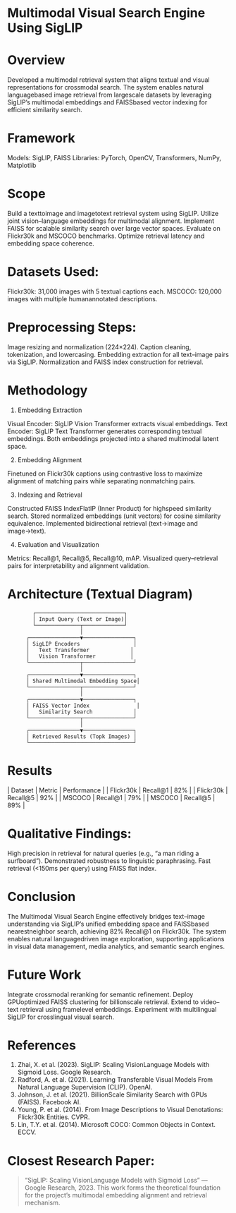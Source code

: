 # Multimodal Visual Search Engine Using SigLIP

# Overview
Developed a multimodal retrieval system that aligns textual and visual representations for crossmodal search. The system enables natural languagebased image retrieval from largescale datasets by leveraging SigLIP’s multimodal embeddings and FAISSbased vector indexing for efficient similarity search.

# Framework
Models: SigLIP, FAISS
Libraries: PyTorch, OpenCV, Transformers, NumPy, Matplotlib

# Scope
 Build a texttoimage and imagetotext retrieval system using SigLIP.
 Utilize joint vision–language embeddings for multimodal alignment.
 Implement FAISS for scalable similarity search over large vector spaces.
 Evaluate on Flickr30k and MSCOCO benchmarks.
 Optimize retrieval latency and embedding space coherence.

# Datasets Used:
 Flickr30k: 31,000 images with 5 textual captions each.
 MSCOCO: 120,000 images with multiple humanannotated descriptions.

# Preprocessing Steps:
 Image resizing and normalization (224×224).
 Caption cleaning, tokenization, and lowercasing.
 Embedding extraction for all text–image pairs via SigLIP.
 Normalization and FAISS index construction for retrieval.

 # Methodology

 1. Embedding Extraction

 Visual Encoder: SigLIP Vision Transformer extracts visual embeddings.
 Text Encoder: SigLIP Text Transformer generates corresponding textual embeddings.
 Both embeddings projected into a shared multimodal latent space.

 2. Embedding Alignment

 Finetuned on Flickr30k captions using contrastive loss to maximize alignment of matching pairs while separating nonmatching pairs.

 3. Indexing and Retrieval

 Constructed FAISS IndexFlatIP (Inner Product) for highspeed similarity search.
 Stored normalized embeddings (unit vectors) for cosine similarity equivalence.
 Implemented bidirectional retrieval (text→image and image→text).

 4. Evaluation and Visualization

 Metrics: Recall@1, Recall@5, Recall@10, mAP.
 Visualized query–retrieval pairs for interpretability and alignment validation.

# Architecture (Textual Diagram)

            ┌────────────────────────────┐
            │ Input Query (Text or Image)│
            └──────────────┬─────────────┘
                           │
          ┌────────────────▼────────────────┐
          │ SigLIP Encoders                 │
          │   Text Transformer             │
          │   Vision Transformer           │
          └────────────────┬────────────────┘
                           │
          ┌────────────────▼────────────────┐
          │ Shared Multimodal Embedding Space│
          └────────────────┬────────────────┘
                           │
          ┌────────────────▼────────────────┐
          │ FAISS Vector Index               │
          │   Similarity Search             │
          └────────────────┬────────────────┘
                           │
          ┌────────────────▼────────────────┐
          │ Retrieved Results (Topk Images) │
          └─────────────────────────────────┘

#  Results
| Dataset   | Metric   | Performance |
| Flickr30k | Recall@1 | 82%         |
| Flickr30k | Recall@5 | 92%         |
| MSCOCO    | Recall@1 | 79%         |
| MSCOCO    | Recall@5 | 89%         |

# Qualitative Findings:
 High precision in retrieval for natural queries (e.g., “a man riding a surfboard”).
 Demonstrated robustness to linguistic paraphrasing.
 Fast retrieval (<150ms per query) using FAISS flat index.

# Conclusion
The Multimodal Visual Search Engine effectively bridges text–image understanding via SigLIP’s unified embedding space and FAISSbased nearestneighbor search, achieving 82% Recall@1 on Flickr30k. The system enables natural languagedriven image exploration, supporting applications in visual data management, media analytics, and semantic search engines.

# Future Work
 Integrate crossmodal reranking for semantic refinement.
 Deploy GPUoptimized FAISS clustering for billionscale retrieval.
 Extend to video–text retrieval using framelevel embeddings.
 Experiment with multilingual SigLIP for crosslingual visual search.

# References
1. Zhai, X. et al. (2023). SigLIP: Scaling VisionLanguage Models with Sigmoid Loss. Google Research.
2. Radford, A. et al. (2021). Learning Transferable Visual Models From Natural Language Supervision (CLIP). OpenAI.
3. Johnson, J. et al. (2021). BillionScale Similarity Search with GPUs (FAISS). Facebook AI.
4. Young, P. et al. (2014). From Image Descriptions to Visual Denotations: Flickr30k Entities. CVPR.
5. Lin, T.Y. et al. (2014). Microsoft COCO: Common Objects in Context. ECCV.

# Closest Research Paper:
> “SigLIP: Scaling VisionLanguage Models with Sigmoid Loss” — Google Research, 2023.
> This work forms the theoretical foundation for the project’s multimodal embedding alignment and retrieval mechanism.
